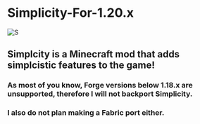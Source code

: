 # Simplicity-For-1.20.x
![S](https://cdn.discordapp.com/attachments/1036473429748097045/1193014841141641306/c9f3f0b0e7891dbb15fef720aa020e46.png?ex=65ab2ca7&is=6598b7a7&hm=7e2be4144a8716c1041d025d65e4fbfb860c8ca5ce8bf0b3f0e439b1e575e1e3&)
## Simplcity is a Minecraft mod that adds simplcistic features to the game!
### As most of you know, Forge versions below 1.18.x are unsupported, therefore I will not backport Simplicity.
### I also do not plan making a Fabric port either.

